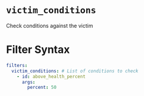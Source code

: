 # `victim_conditions`

Check conditions against the victim

# Filter Syntax
```yaml
filters:
  victim_conditions: # List of conditions to check
	- id: above_health_percent  
	  args:  
		percent: 50
```
